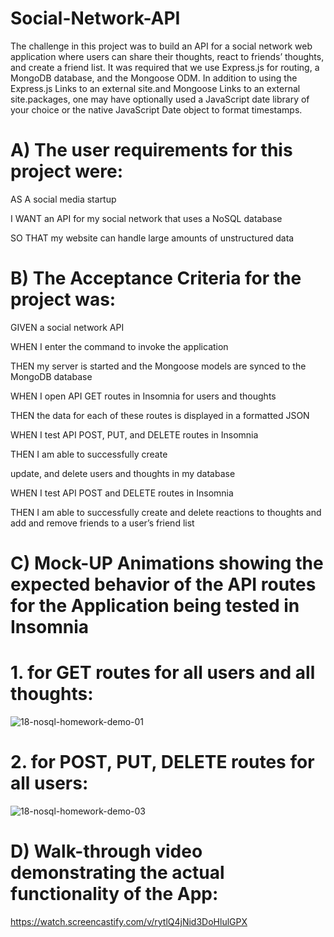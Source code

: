 # Social-Network-API

The challenge in this project was to build an API for a social network web application where users can share their thoughts, react to friends’ thoughts, and create a friend list. It was required that we use Express.js for routing, a MongoDB database, and the Mongoose ODM. In addition to using the Express.js Links to an external site.and Mongoose Links to an external site.packages, one may have optionally used a JavaScript date library of your choice or the native JavaScript Date object to format timestamps.

# A) The user requirements for this project were:

AS A social media startup

I WANT an API for my social network that uses a NoSQL database

SO THAT my website can handle large amounts of unstructured data

# B) The Acceptance Criteria for the project was:

GIVEN a social network API

WHEN I enter the command to invoke the application

THEN my server is started and the Mongoose models are synced to the MongoDB database

WHEN I open API GET routes in Insomnia for users and thoughts


THEN the data for each of these routes is displayed in a formatted JSON

WHEN I test API POST, PUT, and DELETE routes in Insomnia

THEN I am able to successfully create

update, and delete users and thoughts in my database

WHEN I test API POST and DELETE routes in Insomnia

THEN I am able to successfully create and delete reactions to thoughts and add and remove friends to a user’s friend list

# C) Mock-UP Animations showing the expected behavior of the API routes for the Application being tested in Insomnia

   # 1. for GET routes for all users and all thoughts:
   
   ![18-nosql-homework-demo-01](https://user-images.githubusercontent.com/108309963/202739916-82491949-77c5-4b18-9550-d03d1a3f7f79.gif)
   
   # 2. for POST, PUT, DELETE routes for all users:
   
   ![18-nosql-homework-demo-03](https://user-images.githubusercontent.com/108309963/202740763-e7a8292e-3eec-4c46-af8b-ae52bab3733d.gif)
    
# D) Walk-through video demonstrating the actual functionality of the App:

https://watch.screencastify.com/v/rytlQ4jNid3DoHlulGPX

   
    
